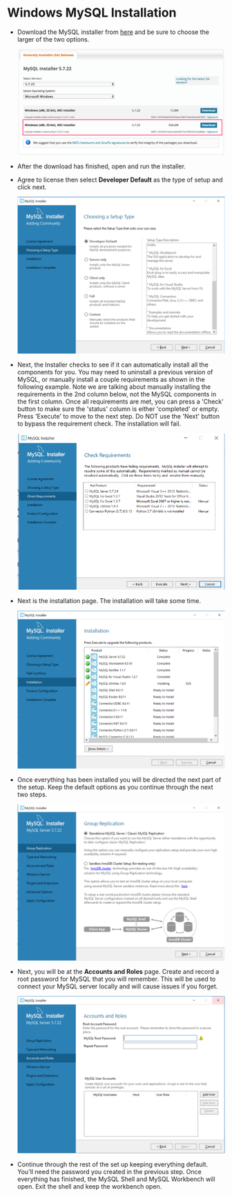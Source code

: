 # Windows MySQL Installation

* Download the MySQL installer from [here](https://dev.mysql.com/downloads/windows/installer/5.7.html) and be sure to choose the larger of the two options. 

  ![Mysql download](../Images/pc_mysql_download.png)

* After the download has finished, open and run the installer.

* Agree to license then select **Developer Default** as the type of setup and click next.

  ![developer default](../Images/mysql_install_option.png)

* Next, the Installer checks to see if it can automatically install all the components for you. You may need to uninstall a previous version of MySQL, or manually install a couple requirements as shown in the following example. Note we are talking about manually installing the requirements in the 2nd column below, not the MySQL components in the first column. Once all requirements are met, you can press a 'Check' button to make sure the 'status' column is either 'completed' or empty. Press 'Execute' to move to the next step. Do NOT use the 'Next' button to bypass the requirement check. The installation will fail. 

  ![mysql_failed_requirements](../Images/mysql_failed_requirements.PNG)

* Next is the installation page. The installation will take some time.

  ![mysql_install_option](../Images/mysql_installing.png)

* Once everything has been installed you will be directed the next part of the setup. Keep the default options as you continue through the next two steps.

  ![mysql install part 2](../Images/mysql_standalone.png)

* Next, you will be at the **Accounts and Roles** page. Create and record a root password for MySQL that you will remember. This will be used to connect your MySQL server locally and will cause issues if you forget.

  ![root password](../Images/mysql_root_pw.png)

* Continue through the rest of the set up keeping everything default. You'll need the password you created in the previous step. Once everything has finished, the MySQL Shell and MySQL Workbench will open. Exit the shell and keep the workbench open.
